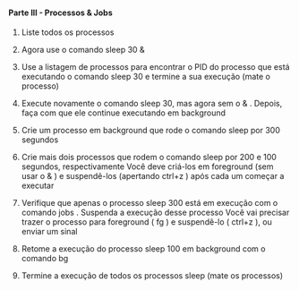 #### Parte III - Processos & Jobs

1. Liste todos os processos
   
2. Agora use o comando sleep 30 &

3. Use a listagem de processos para encontrar o PID do processo que está executando o comando sleep 30 e termine a sua execução (mate o processo)

4. Execute novamente o comando sleep 30, mas agora sem o & . Depois, faça com que ele continue executando em background
   
5. Crie um processo em background que rode o comando sleep por 300 segundos
   
6. Crie mais dois processos que rodem o comando sleep por 200 e 100 segundos, respectivamente
  Você deve criá-los em foreground (sem usar o & ) e suspendê-los (apertando ctrl+z ) após cada um começar a executar

7. Verifique que apenas o processo sleep 300 está em execução com o comando jobs . Suspenda a execução desse processo
  Você vai precisar trazer o processo para foreground ( fg ) e suspendê-lo ( ctrl+z ), ou enviar um sinal

1. Retome a execução do processo sleep 100 em background com o comando bg
   
2.  Termine a execução de todos os processos sleep (mate os processos)
